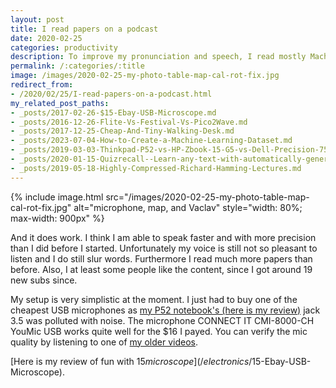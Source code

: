 ```yaml
---
layout: post
title: I read papers on a podcast
date: 2020-02-25
categories: productivity
description: To improve my pronunciation and speech, I read mostly Machine Learning scientific papers on a podcast.
permalink: /:categories/:title
image: /images/2020-02-25-my-photo-table-map-cal-rot-fix.jpg
redirect_from:
- /2020/02/25/I-read-papers-on-a-podcast.html
my_related_post_paths:
- _posts/2017-02-26-$15-Ebay-USB-Microscope.md
- _posts/2016-12-26-Flite-Vs-Festival-Vs-Pico2Wave.md
- _posts/2017-12-25-Cheap-And-Tiny-Walking-Desk.md
- _posts/2023-07-04-How-to-Create-a-Machine-Learning-Dataset.md
- _posts/2019-03-03-Thinkpad-P52-vs-HP-Zbook-15-G5-vs-Dell-Precision-7530.md
- _posts/2020-01-15-Quizrecall--Learn-any-text-with-automatically-generated-quiz.md
- _posts/2019-05-18-Highly-Compressed-Richard-Hamming-Lectures.md
---
```



{% include image.html src="/images/2020-02-25-my-photo-table-map-cal-rot-fix.jpg" alt="microphone, map, and Vaclav" style="width: 80%; max-width: 900px" %}

And it does work.
I think I am able to speak faster and with more precision than I did before I started.
Unfortunately my voice is still not so pleasant to listen and I do still slur words.
Furthermore I read much more papers than before.
Also, I at least some people like the content, since I got around 19 new subs since.

My setup is very simplistic at the moment. I just had to buy one of the cheapest USB microphones as [my P52 notebook's (here is my review)](/electronics/Thinkpad-P52-vs-HP-Zbook-15-G5-vs-Dell-Precision-7530) jack 3.5 was polluted with noise.
The microphone CONNECT IT CMI-8000-CH YouMic USB works quite well for the $16 I payed.
You can verify the mic quality by listening to one of [my older videos](https://youtu.be/gyBdnNY1WPI).

[Here is my review of fun with $15 microscope](/electronics/$15-Ebay-USB-Microscope).
